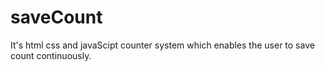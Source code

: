 # saveCount
It's html css and javaScipt counter system which enables the user to save count continuously.
